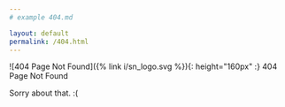 ```yaml
---
# example 404.md

layout: default
permalink: /404.html
---
```


![404 Page Not Found]({% link i/sn_logo.svg %}){: height="160px" :} 404 Page Not Found


Sorry about that. :( 
